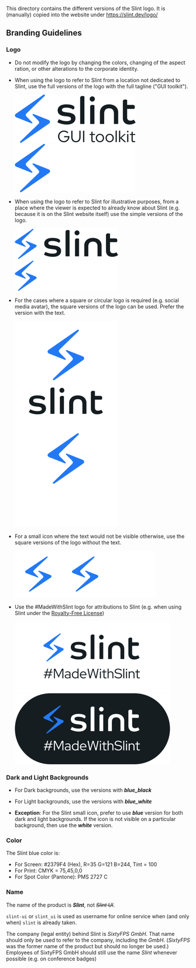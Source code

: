 <!-- Copyright © SixtyFPS GmbH <info@slint.dev> ; SPDX-License-Identifier: GPL-3.0-only OR LicenseRef-Slint-Royalty-free-1.1 OR LicenseRef-Slint-commercial -->

This directory contains the different versions of the Slint logo.
It is (manually) copied into the website under <https://slint.dev/logo/>

## Branding Guidelines

### Logo

* Do not modify the logo by changing the colors, changing of the aspect ration,
   or other alterations to the corporate identity.

* When using the logo to refer to Slint from a location not dedicated to Slint,
   use the full versions of the logo with the full tagline ("GUI toolkit").

   ![Slint full logo light](./for_Screen/Slint_logo_GUI_toolkit/blue_black/slint_logo_GUI_toolkit_blue_black.svg#gh-light-mode-only)![Slint full logo dark](./for_Screen/Slint_logo_GUI_toolkit/blue_white/slint_logo_GUI_toolkit_blue_white.svg#gh-dark-mode-only)

* When using the logo to refer to Slint for illustrative purposes, from a place
   where the viewer is expected to already know about Slint (e.g. because it is
   on the Slint website itself) use the simple versions of the logo.

   ![Slint simple logo light](./for_Screen/Slint_logo/Slint_logo_blue_black/slint_logo_blue_black.svg#gh-light-mode-only)![Slint simple logo dark](./for_Screen/Slint_logo/Slint_logo_blue_white/slint_logo_blue_white.svg#gh-dark-mode-only)

* For the cases where a square or circular logo is required (e.g. social media
   avatar), the square versions of the logo can be used. Prefer the version with
   the text.

   ![Slint square logo light](./for_Screen/Slint_logo_square/blue_black/slint_logo_vertical_box_blue_black.svg#gh-light-mode-only)![Slint square logo dark](./for_Screen/Slint_logo_square/blue_white/slint_logo_vertical_box_blue_white.svg#gh-dark-mode-only)

* For a small icon where the text would not be visible otherwise, use the square
   versions of the logo without the text.

   ![Slint small logo light](./for_Screen/Slint_icon_square/Slint_icon_blue/slint_icon_box_blue.svg#gh-light-mode-only)![Slint small logo dark preferred](./for_Screen/Slint_icon_square/Slint_icon_blue/slint_icon_box_blue.svg#gh-dark-mode-only)![Slint small logo dark alternate](./for_Screen/Slint_icon_square/Slint_icon_white/slint_icon_box_white.svg#gh-dark-mode-only)

* Use the #MadeWithSlint logo for attributions to Slint (e.g. when using Slint under the [Royalty-Free License](../LICENSES/LicenseRef-Slint-Royalty-free-1.1.md))

   ![#MadeWithSlint logo light](./for_Screen/MadeWithSlint_logo/blue_black/MadeWithSlint_blue_black.svg#gh-light-mode-only)![#MadeWithSlint logo dark](./for_Screen/MadeWithSlint_logo/blue_white/MadeWithSlint_blue_white.svg#gh-dark-mode-only)

### Dark and Light Backgrounds

* For Dark backgrounds, use the versions with ***blue_black***

* For Light backgrounds, use the versions with ***blue_white***

* **Exception**: For the Slint small icon, prefer to use ***blue*** version for both
dark and light backgrounds. If the icon is not visible on a particular background,
then use the ***white*** version. 

### Color

The Slint blue color is:

* For Screen: #2379F4 (Hex), R=35 G=121 B=244, Tint = 100
* For Print: CMYK = 75,45,0,0
* For Spot Color (Pantone): PMS 2727 C

### Name

The name of the product is ***Slint***, not ~~*Slint UI*~~.

`slint-ui` or `slint_ui` is used as username for online service when (and only when) `slint` is already taken.

The company (legal entity) behind Slint is *SixtyFPS GmbH*. That name should only be used to refer to the company,
including the *GmbH*. (*SixtyFPS* was the former name of the product but should no longer be used.)
Employees of SixtyFPS GmbH should still use the name *Slint* whenever possible (e.g. on conference badges)
